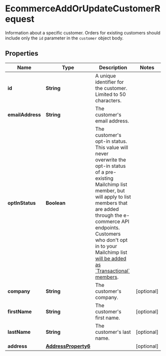 

# EcommerceAddOrUpdateCustomerRequest

Information about a specific customer. Orders for existing customers should include only the `id` parameter in the `customer` object body.

## Properties

| Name | Type | Description | Notes |
|------------ | ------------- | ------------- | -------------|
|**id** | **String** | A unique identifier for the customer. Limited to 50 characters. |  |
|**emailAddress** | **String** | The customer&#39;s email address. |  |
|**optInStatus** | **Boolean** | The customer&#39;s opt-in status. This value will never overwrite the opt-in status of a pre-existing Mailchimp list member, but will apply to list members that are added through the e-commerce API endpoints. Customers who don&#39;t opt in to your Mailchimp list [will be added as &#x60;Transactional&#x60; members](https://mailchimp.com/developer/marketing/docs/e-commerce/#customers). |  |
|**company** | **String** | The customer&#39;s company. |  [optional] |
|**firstName** | **String** | The customer&#39;s first name. |  [optional] |
|**lastName** | **String** | The customer&#39;s last name. |  [optional] |
|**address** | [**AddressProperty6**](AddressProperty6.md) |  |  [optional] |




